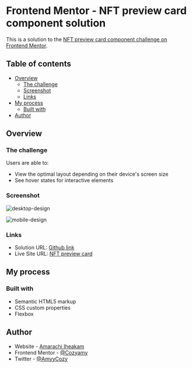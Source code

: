 # Frontend Mentor - NFT preview card component solution

This is a solution to the [NFT preview card component challenge on Frontend Mentor](https://www.frontendmentor.io/challenges/nft-preview-card-component-SbdUL_w0U). 

## Table of contents

- [Overview](#overview)
  - [The challenge](#the-challenge)
  - [Screenshot](#screenshot)
  - [Links](#links)
- [My process](#my-process)
  - [Built with](#built-with)
- [Author](#author)

## Overview

### The challenge

Users are able to:

- View the optimal layout depending on their device's screen size
- See hover states for interactive elements

### Screenshot

![desktop-design](https://user-images.githubusercontent.com/75266766/214050330-589e9507-c413-408b-b512-de7d1a0bb6bf.jpg)

![mobile-design](https://user-images.githubusercontent.com/75266766/214050390-7c0e106a-a87d-40ee-9a9b-ca7702d7c02c.jpg)

### Links

- Solution URL: [Github link](https://github.com/Cozyamy/nft-preview-card.git)
- Live Site URL: [NFT preview card](https://cozyamy.github.io/nft-preview-card/)

## My process

### Built with

- Semantic HTML5 markup
- CSS custom properties
- Flexbox

## Author

- Website - [Amarachi Iheakam](https://cozyamy.github.io/Cozy_Portfolio/)
- Frontend Mentor - [@Cozyamy](https://www.frontendmentor.io/profile/Cozyamy)
- Twitter - [@AmyyCozy](https://www.twitter.com/AmyyCozy)
